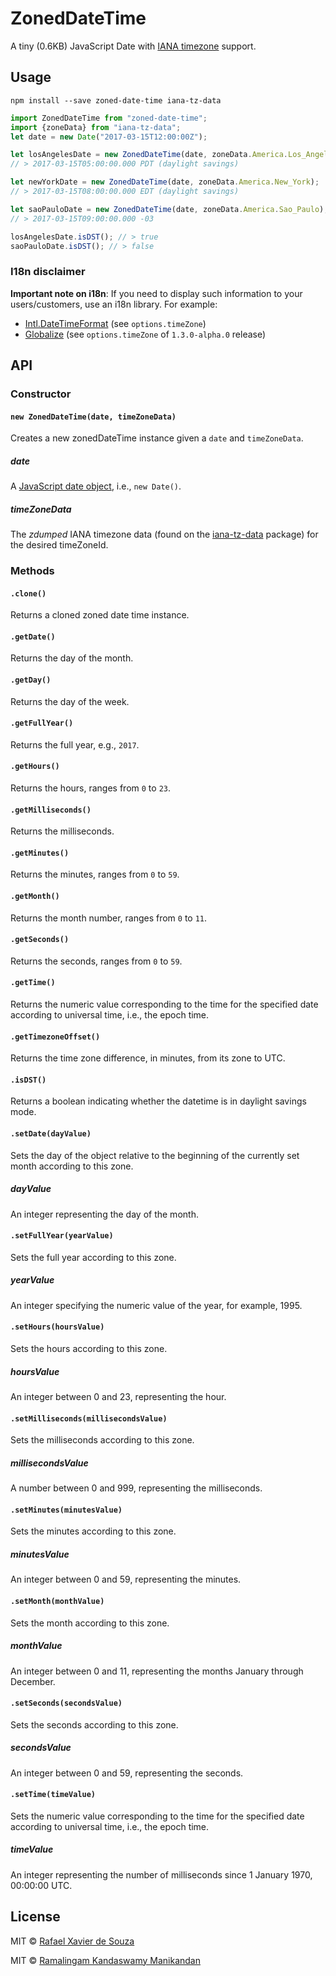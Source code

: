 # ZonedDateTime

A tiny (0.6KB) JavaScript Date with [IANA timezone](https://www.iana.org/time-zones) support.

## Usage

    npm install --save zoned-date-time iana-tz-data

```js
import ZonedDateTime from "zoned-date-time";
import {zoneData} from "iana-tz-data";
let date = new Date("2017-03-15T12:00:00Z");

let losAngelesDate = new ZonedDateTime(date, zoneData.America.Los_Angeles);
// > 2017-03-15T05:00:00.000 PDT (daylight savings)

let newYorkDate = new ZonedDateTime(date, zoneData.America.New_York);
// > 2017-03-15T08:00:00.000 EDT (daylight savings)

let saoPauloDate = new ZonedDateTime(date, zoneData.America.Sao_Paulo);
// > 2017-03-15T09:00:00.000 -03

losAngelesDate.isDST(); // > true
saoPauloDate.isDST(); // > false
```

### I18n disclaimer

**Important note on i18n**: If you need to display such information to your users/customers, use an i18n library. For example:

- [Intl.DateTimeFormat](https://developer.mozilla.org/en-US/docs/Web/JavaScript/Reference/Global_Objects/DateTimeFormat) (see `options.timeZone`)
- [Globalize](https://github.com/rxaviers/globalize/blob/4c5e48750a22bed83d93897d668acee26270c44a/doc/api/date/date-formatter.md) (see `options.timeZone` of `1.3.0-alpha.0` release)

## API

### Constructor

#### `new ZonedDateTime(date, timeZoneData)`

Creates a new zonedDateTime instance given a `date` and `timeZoneData`.

##### date

A [JavaScript date object](https://developer.mozilla.org/en-US/docs/Web/JavaScript/Reference/Global_Objects/Date), i.e., `new Date()`.

##### timeZoneData

The *zdumped* IANA timezone data (found on the [iana-tz-data](https://github.com/rxaviers/iana-tz-data) package) for the desired timeZoneId. 

### Methods

#### `.clone()`

Returns a cloned zoned date time instance.

#### `.getDate()`

Returns the day of the month.

#### `.getDay()`

Returns the day of the week.

#### `.getFullYear()`

Returns the full year, e.g., `2017`.

#### `.getHours()`

Returns the hours, ranges from `0` to `23`.

#### `.getMilliseconds()`

Returns the milliseconds.

#### `.getMinutes()`

Returns the minutes, ranges from `0` to `59`.

#### `.getMonth()`

Returns the month number, ranges from `0` to `11`.

#### `.getSeconds()`

Returns the seconds, ranges from `0` to `59`.

#### `.getTime()`

Returns the numeric value corresponding to the time for the specified date according to universal time, i.e., the epoch time.

#### `.getTimezoneOffset()`

Returns the time zone difference, in minutes, from its zone to UTC.

#### `.isDST()`

Returns a boolean indicating whether the datetime is in daylight savings mode.

#### `.setDate(dayValue)`

Sets the day of the object relative to the beginning of the currently set month according to this zone.

##### dayValue

An integer representing the day of the month.

#### `.setFullYear(yearValue)`

Sets the full year according to this zone.

##### yearValue

An integer specifying the numeric value of the year, for example, 1995.

#### `.setHours(hoursValue)`

Sets the hours according to this zone.

##### hoursValue

An integer between 0 and 23, representing the hour.

#### `.setMilliseconds(millisecondsValue)`

Sets the milliseconds according to this zone.

##### millisecondsValue

A number between 0 and 999, representing the milliseconds.

#### `.setMinutes(minutesValue)`

Sets the minutes according to this zone.

##### minutesValue

An integer between 0 and 59, representing the minutes.

#### `.setMonth(monthValue)`

Sets the month according to this zone.

##### monthValue

An integer between 0 and 11, representing the months January through December.

#### `.setSeconds(secondsValue)`

Sets the seconds according to this zone.

##### secondsValue

An integer between 0 and 59, representing the seconds.

#### `.setTime(timeValue)`

Sets the numeric value corresponding to the time for the specified date according to universal time, i.e., the epoch time.

##### timeValue

An integer representing the number of milliseconds since 1 January 1970, 00:00:00 UTC.

## License

MIT © [Rafael Xavier de Souza](http://rafael.xavier.blog.br)

MIT © [Ramalingam Kandaswamy Manikandan](rajavelmani@gmail.com)

